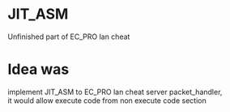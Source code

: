 # JIT_ASM
Unfinished part of EC_PRO lan cheat

# Idea was
implement JIT_ASM to EC_PRO lan cheat server packet_handler,  
it would allow execute code from non execute code section  

